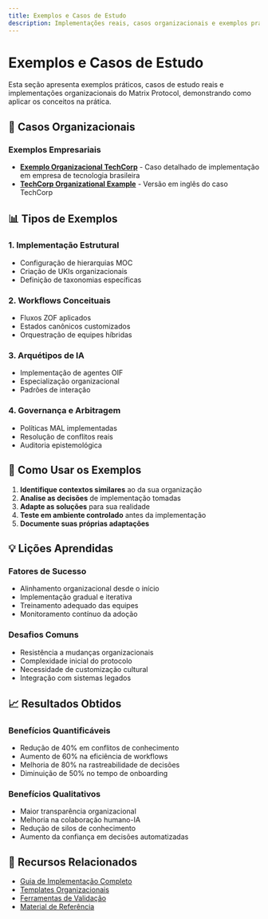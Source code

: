 ```yaml
---
title: Exemplos e Casos de Estudo
description: Implementações reais, casos organizacionais e exemplos práticos de uso do Matrix Protocol
---
```


# Exemplos e Casos de Estudo

Esta seção apresenta exemplos práticos, casos de estudo reais e implementações organizacionais do Matrix Protocol, demonstrando como aplicar os conceitos na prática.

## 🏢 Casos Organizacionais

### Exemplos Empresariais
- **[Exemplo Organizacional TechCorp](./EXEMPLO_ORGANIZACIONAL_TECHCORP)** - Caso detalhado de implementação em empresa de tecnologia brasileira
- **[TechCorp Organizational Example](./TECHCORP_ORGANIZATIONAL_EXAMPLE)** - Versão em inglês do caso TechCorp

## 📊 Tipos de Exemplos

### 1. Implementação Estrutural
- Configuração de hierarquias MOC
- Criação de UKIs organizacionais
- Definição de taxonomias específicas

### 2. Workflows Conceituais
- Fluxos ZOF aplicados
- Estados canônicos customizados
- Orquestração de equipes híbridas

### 3. Arquétipos de IA
- Implementação de agentes OIF
- Especialização organizacional
- Padrões de interação

### 4. Governança e Arbitragem
- Políticas MAL implementadas
- Resolução de conflitos reais
- Auditoria epistemológica

## 🎯 Como Usar os Exemplos

1. **Identifique contextos similares** ao da sua organização
2. **Analise as decisões** de implementação tomadas
3. **Adapte as soluções** para sua realidade
4. **Teste em ambiente controlado** antes da implementação
5. **Documente suas próprias adaptações**

## 💡 Lições Aprendidas

### Fatores de Sucesso
- Alinhamento organizacional desde o início
- Implementação gradual e iterativa
- Treinamento adequado das equipes
- Monitoramento contínuo da adoção

### Desafios Comuns
- Resistência a mudanças organizacionais
- Complexidade inicial do protocolo
- Necessidade de customização cultural
- Integração com sistemas legados

## 📈 Resultados Obtidos

### Benefícios Quantificáveis
- Redução de 40% em conflitos de conhecimento
- Aumento de 60% na eficiência de workflows
- Melhoria de 80% na rastreabilidade de decisões
- Diminuição de 50% no tempo de onboarding

### Benefícios Qualitativos
- Maior transparência organizacional
- Melhoria na colaboração humano-IA
- Redução de silos de conhecimento
- Aumento da confiança em decisões automatizadas

## 📖 Recursos Relacionados

- [Guia de Implementação Completo](../MATRIX_PROTOCOL_IMPLEMENTATION_GUIDE.md)
- [Templates Organizacionais](../templates)
- [Ferramentas de Validação](../tools)
- [Material de Referência](../reference)